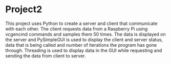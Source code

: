 # Project2

This project uses Python to create a server and client that communicate with each other. The client requests data from a Raspberry Pi using vcgencmd commands and samples them 50 times. The data is displayed on the server and PySimpleGUI is used to display the client and server status, data that is being called and number of iterations the program has gone through. Threading is used to display data in the GUI while requesting and sending the data from client to server.
